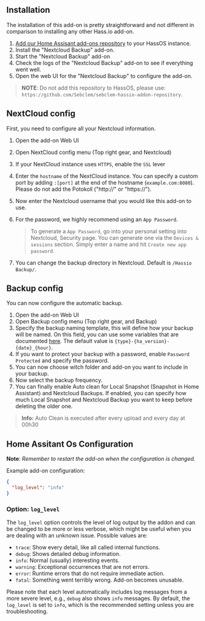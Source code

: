 ## Installation

The installation of this add-on is pretty straightforward and not different in
comparison to installing any other Hass.io add-on.

1. [Add our Home Assisant add-ons repository][repository] to your HassOS instance.
1. Install the "Nextcloud Backup" add-on.
1. Start the "Nextcloud Backup" add-on
1. Check the logs of the "Nextcloud Backup" add-on to see if everything went well.
1. Open the web UI for the "Nextcloud Backup" to configure the add-on.

> **NOTE**: Do not add this repository to HassOS, please use: `https://github.com/Sebclem/sebclem-hassio-addon-repository`.


## NextCloud config

First, you need to configure all your Nextcloud information.

1. Open the add-on Web UI
1. Open NextCloud config menu (Top right gear, and Nextcloud)
1. If your NextCloud instance uses `HTTPS`, enable the `SSL` lever
1. Enter the `hostname` of the NextCloud instance. You can specify a custom port by adding `:[port]` at the end of the hostname (`example.com:8080`). Please do not add the Potokoll ("http://" or "https://").
1. Now enter the Nextcloud username that you would like this add-on to use.
1. For the password, we highly recommend using an `App Password`.

   >To generate a `App Password`, go into your personal setting into Nextcloud, Security page. You can generate one via the `Devices & sessions` section. Simply enter a name and hit `Create new app password`.
1. You can change the backup directory in Nextcloud. Default is `/Hassio Backup/`.

## Backup config
You can now configure the automatic backup.

1. Open the add-on Web UI
1. Open Backup config menu (Top right gear, and Backup)
1. Specify the backup naming template, this will define how your backup will be named. 
   On this field, you can use some variables that are documented [here][variable_doc].
   The default value is `{type}-{ha_version}-{date}_{hour}`.
1. If you want to protect your backup with a password, enable `Password Protected` and specify the password.
1. You can now choose witch folder and add-on you want to include in your backup.
1. Now select the backup frequency. 
1. You can finally enable Auto clean for Local Snapshot (Snapshot in Home Assistant) and Nextcloud Backups.
   If enabled, you can specify how much Local Snapshot and Nextcloud Backup you want to keep before deleting the older one.
> __Info:__
> Auto Clean is executed after every upload and every day at 00h30
## Home Assitant Os Configuration

**Note**: _Remember to restart the add-on when the configuration is changed._

Example add-on configuration:

```json
{
  "log_level": "info"
}
```

### Option: `log_level`

The `log_level` option controls the level of log output by the addon and can
be changed to be more or less verbose, which might be useful when you are
dealing with an unknown issue. Possible values are:

- `trace`: Show every detail, like all called internal functions.
- `debug`: Shows detailed debug information.
- `info`: Normal (usually) interesting events.
- `warning`: Exceptional occurrences that are not errors.
- `error`:  Runtime errors that do not require immediate action.
- `fatal`: Something went terribly wrong. Add-on becomes unusable.

Please note that each level automatically includes log messages from a
more severe level, e.g., `debug` also shows `info` messages. By default,
the `log_level` is set to `info`, which is the recommended setting unless
you are troubleshooting.

[variable_doc]: https://github.com/Sebclem/hassio-nextcloud-backup/blob/master/nextcloud_backup/naming_template.md
[repository]: https://github.com/Sebclem/sebclem-hassio-addon-repository
